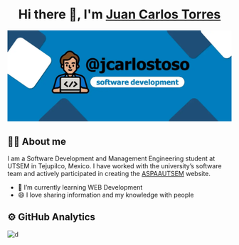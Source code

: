
<h1 align="center">Hi there 👋,  I'm <a href="https://www.linkedin.com/in/jcarlostoso/">Juan Carlos Torres</a> </h1>

<p align="center">
  <img src="https://github.com/jcarlostoso/jcarlostoso/blob/50be2a50a488b23056acb9bf48242041c3f8cb54/banner_git.webp"/>
</p>
<h2>👨‍💻 About me</h2>
<p>I am a Software Development and Management Engineering student at UTSEM in Tejupilco, Mexico. I have worked with the university’s software team and actively participated in creating the <a href="https://www.aspaautsem.org/">ASPAAUTSEM</a> website.</p>

<ul>
  <li>🌱 I’m currently learning WEB Development</li>
  <li>😄 I love sharing information and my knowledge with people</li>
</ul>

<h2>⚙️  GitHub Analytics</h2>

![d](https://github-readme-stats.vercel.app/api?username=jcarlostoso&show_icons=true&theme=radical)
<!--
**jcarlostoso/jcarlostoso** is a ✨ _special_ ✨ repository because its `README.md` (this file) appears on your GitHub profile.

Here are some ideas to get you started:

- 🔭 I’m currently working on ...
- 🌱 I’m currently learning ...
- 👯 I’m looking to collaborate on ...
- 🤔 I’m looking for help with ...
- 💬 Ask me about ...
- 📫 How to reach me: ...
- 😄 Pronouns: ...
- ⚡ Fun fact: ...
-->
